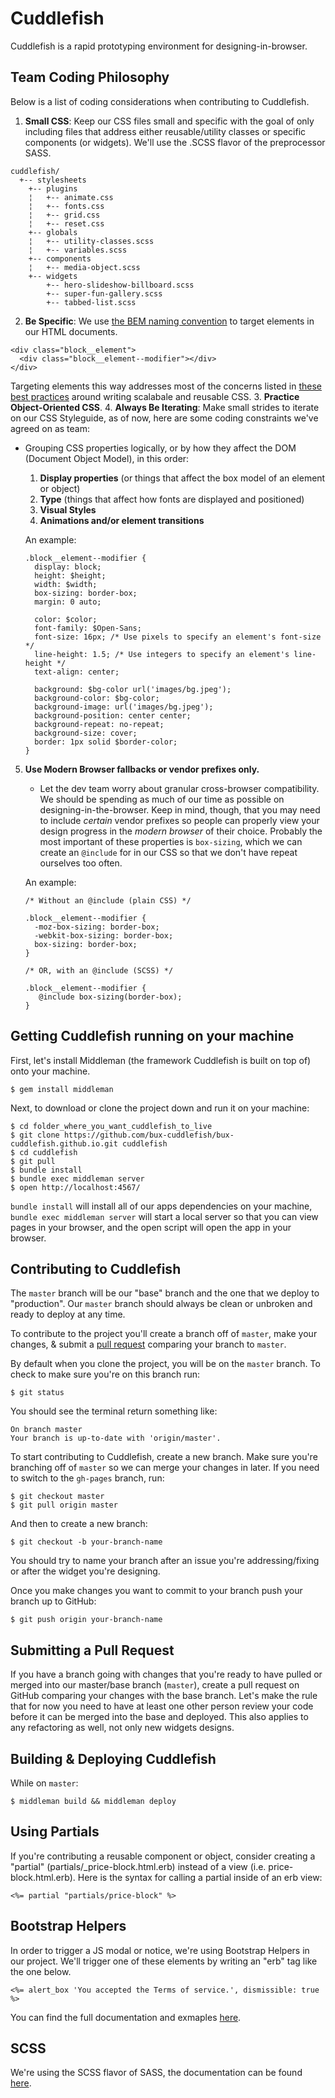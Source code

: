 # Cuddlefish
Cuddlefish is a rapid prototyping environment for designing-in-browser.

## Team Coding Philosophy

Below is a list of coding considerations when contributing to Cuddlefish.

1. **Small CSS**: Keep our CSS files small and specific with the goal of only including files that address either reusable/utility classes or specific components (or widgets). We'll use the .SCSS flavor of the preprocessor SASS.
  ```
  cuddlefish/
    +-- stylesheets
      +-- plugins
      ¦   +-- animate.css
      ¦   +-- fonts.css
      ¦   +-- grid.css
      ¦   +-- reset.css
      +-- globals
      ¦   +-- utility-classes.scss
      ¦   +-- variables.scss
      +-- components
      ¦   +-- media-object.scss
      +-- widgets
          +-- hero-slideshow-billboard.scss
          +-- super-fun-gallery.scss
          +-- tabbed-list.scss
  ```

2. **Be Specific**: We use [the BEM naming convention](http://csswizardry.com/2013/01/mindbemding-getting-your-head-round-bem-syntax/) to target elements in our HTML documents.

  ```
  <div class="block__element">
    <div class="block__element--modifier"></div>
  </div>
  ```
  Targeting elements this way addresses most of the concerns listed in [these best practices](https://github.com/sezgi/CSS-Best-Practices) around writing scalabale and reusable CSS.
3. **Practice Object-Oriented CSS**.
4. **Always Be Iterating**: Make small strides to iterate on our CSS Styleguide, as of now, here are some coding constraints we've agreed on as team:
  + Grouping CSS properties logically, or by how they affect the DOM (Document Object Model), in this order: 
    1. **Display properties** (or things that affect the box model of an element or object)
    2. **Type** (things that affect how fonts are displayed and positioned)
    3. **Visual Styles**
    4. **Animations and/or element transitions**
    
    An example: 
    ```
    .block__element--modifier {
      display: block;
      height: $height; 
      width: $width;
      box-sizing: border-box;
      margin: 0 auto;
      
      color: $color;
      font-family: $Open-Sans;
      font-size: 16px; /* Use pixels to specify an element's font-size */
      line-height: 1.5; /* Use integers to specify an element's line-height */
      text-align: center;
      
      background: $bg-color url('images/bg.jpeg');
      background-color: $bg-color;
      background-image: url('images/bg.jpeg');
      background-position: center center;
      background-repeat: no-repeat;
      background-size: cover;
      border: 1px solid $border-color;
    }
    ```
5. **Use Modern Browser fallbacks or vendor prefixes only.**
    +  Let the dev team worry about granular cross-browser compatibility. We should be spending as much of our time as possible on designing-in-the-browser. Keep in mind, though, that you may need to include *certain* vendor prefixes so people can properly view your design progress in the *modern browser* of their choice. Probably the most important of these properties is `box-sizing`, which we can create an `@include` for in our CSS so that we don't have repeat ourselves too often.


      An example: 

      ```
      /* Without an @include (plain CSS) */
      
      .block__element--modifier {
        -moz-box-sizing: border-box;
        -webkit-box-sizing: border-box;
        box-sizing: border-box;
      }
      
      /* OR, with an @include (SCSS) */
      
      .block__element--modifier {
         @include box-sizing(border-box);
      }
      ```

## Getting Cuddlefish running on your machine
First, let's install Middleman (the framework Cuddlefish is built on top of) onto your machine.

```
$ gem install middleman
```
Next, to download or clone the project down and run it on your machine:

```
$ cd folder_where_you_want_cuddlefish_to_live
$ git clone https://github.com/bux-cuddlefish/bux-cuddlefish.github.io.git cuddlefish
$ cd cuddlefish
$ git pull
$ bundle install
$ bundle exec middleman server
$ open http://localhost:4567/
```
`bundle install` will install all of our apps dependencies on your machine, `bundle exec middleman server` will start a local server so that you can view pages in your browser, and the open script will open the app in your browser.

## Contributing to Cuddlefish

The `master` branch will be our "base" branch and the one that we deploy to "production". Our `master` branch should always be clean or unbroken and ready to deploy at any time.

To contribute to the project you'll create a branch off of `master`, make your changes, & submit a [pull request](https://guides.github.com/introduction/flow/) comparing your branch to `master`. 

By default when you clone the project, you will be on the `master` branch. To check to make sure you're on this branch run: 

```
$ git status
```
You should see the terminal return something like:
```
On branch master
Your branch is up-to-date with 'origin/master'.
```

To start contributing to Cuddlefish, create a new branch. Make sure you're branching off of `master` so we can merge your changes in later. If you need to switch to the `gh-pages` branch, run: 
```
$ git checkout master
$ git pull origin master
```
And then to create a new branch:
```
$ git checkout -b your-branch-name
```
You should try to name your branch after an issue you're addressing/fixing or after the widget you're designing. 

Once you make changes you want to commit to your branch push your branch up to GitHub:

```
$ git push origin your-branch-name
```

## Submitting a Pull Request

If you have a branch going with changes that you're ready to have pulled or merged into our master/base branch (`master`), create a pull request on GitHub comparing your changes with the base branch. Let's make the rule that for now you need to have at least one other person review your code before it can be merged into the base and deployed. This also applies to any refactoring as well, not only new widgets designs.

## Building & Deploying Cuddlefish

While on `master`:

```
$ middleman build && middleman deploy
```

## Using Partials

If you're contributing a reusable component or object, consider creating a "partial" (partials/_price-block.html.erb) instead of a view (i.e. price-block.html.erb). Here is the syntax for calling a partial inside of an erb view:

```<%= partial "partials/price-block" %>```

## Bootstrap Helpers
In order to trigger a JS modal or notice, we're using Bootstrap Helpers in our project. We'll trigger one of these elements by writing an "erb" tag like the one below.
```
<%= alert_box 'You accepted the Terms of service.', dismissible: true %>
```
You can find the full documentation and exmaples [here](http://fullscreen.github.io/bh/).

## SCSS
We're using the SCSS flavor of SASS, the documentation can be found [here](http://sass-lang.com/guide).
